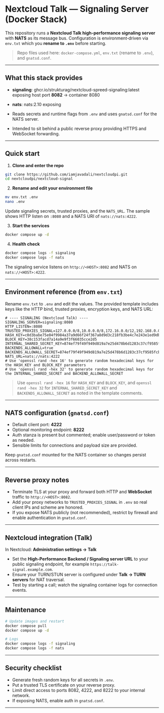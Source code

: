 # Nextcloud Talk — Signaling Server (Docker Stack)

This repository runs a **Nextcloud Talk high‑performance signaling server** with **NATS** as its message bus. Configuration is environment‑driven via `env.txt` which you **rename to `.env`** before starting.

> Repo files used here: `docker-compose.yml`, `env.txt` (rename to `.env`), and `gnatsd.conf`.

---

## What this stack provides

- **signaling**: ghcr.io/strukturag/nextcloud-spreed-signaling:latest exposing host port **8082** → container 8080
- **nats**: nats:2.10 exposing

- Reads secrets and runtime flags from `.env` and uses `gnatsd.conf` for the NATS server.
- Intended to sit behind a public reverse proxy providing HTTPS and WebSocket forwarding.

---

## Quick start

1) **Clone and enter the repo**
```bash
git clone https://github.com/iamjavadali/nextcloudpi.git
cd nextcloudpi/nextcloud-signal
```

2) **Rename and edit your environment file**
```bash
mv env.txt .env
nano .env
```
Update signaling secrets, trusted proxies, and the `NATS_URL`. The sample shows HTTP listen on `:8080` and a NATS URI of `nats://nats:4222`.

3) **Start the services**
```bash
docker compose up -d
```

4) **Health check**
```bash
docker compose logs -f signaling
docker compose logs -f nats
```

The signaling service listens on `http://<HOST>:8082` and NATS on `nats://<HOST>:4222`.

---

## Environment reference (from `env.txt`)

Rename `env.txt` to `.env` and edit the values. The provided template includes keys like the HTTP bind, trusted proxies, encryption keys, and NATS URL:

```dotenv
# ---- SIGNALING (Nextcloud Talk) ----
SIGNALING_SERVER=signaling:8080
HTTP_LISTEN=:8080
TRUSTED_PROXIES_SIGNAL=127.0.0.0/8,10.0.0.0/8,172.16.0.0/12,192.168.0.0/16
HASH_KEY=c0d3babe75e04f9984a37a9d66f24f367a8d9d3c218fb3be4c7e243e1ed9db42
BLOCK_KEY=38c153facd7a14a9e9f3f66035cce2d5
INTERNAL_SHARED_SECRET_KEY=874ef79f49f949d819a7e25d478b6d1283c37cf9585fcb0e3bb4740cfe77a84f
BACKENDS_ALLOWALL=true
BACKENDS_ALLOWALL_SECRET=874ef79f49f949d819a7e25d478b6d1283c37cf9585fcb0e3bb4740cfe77a84f
NATS_URL=nats://nats:4222
# Use 'openssl rand -hex 16' to generate random hexadecimal keys for the HASH_KEY and BLOCK_KEY parameters
# Use 'openssl rand -hex 32' to generate random hexadecimal keys for the INTERNAL_SHARED_SECRET and BACKEND_ALLOWALL_SECRET
```

> Use `openssl rand -hex 16` for `HASH_KEY` and `BLOCK_KEY`, and `openssl rand -hex 32` for `INTERNAL_SHARED_SECRET_KEY` and `BACKENDS_ALLOWALL_SECRET` as noted in the template comments.

---

## NATS configuration (`gnatsd.conf`)

- Default client port: **4222**
- Optional monitoring endpoint: **8222**
- Auth stanza is present but commented; enable user/password or token as needed.
- Sensible limits for connections and payload size are provided.

Keep `gnatsd.conf` mounted for the NATS container so changes persist across restarts.

---

## Reverse proxy notes

- Terminate TLS at your proxy and forward both HTTP and **WebSocket** traffic to `http://<HOST>:8082`.
- Add your proxy networks to `TRUSTED_PROXIES_SIGNAL` in `.env` so real client IPs and scheme are honored.
- If you expose NATS publicly (not recommended), restrict by firewall and enable authentication in `gnatsd.conf`.

---

## Nextcloud integration (Talk)

In Nextcloud: **Administration settings → Talk**

- Set the **High‑Performance Backend / Signaling server URL** to your public signaling endpoint, for example `https://talk-signal.example.com`.
- Ensure your TURN/STUN server is configured under **Talk → TURN servers** for NAT traversal.
- Test by starting a call; watch the signaling container logs for connection events.

---

## Maintenance

```bash
# Update images and restart
docker compose pull
docker compose up -d

# Logs
docker compose logs -f signaling
docker compose logs -f nats
```

---

## Security checklist

- Generate fresh random keys for all secrets in `.env`.
- Put a trusted TLS certificate on your reverse proxy.
- Limit direct access to ports 8082, 4222, and 8222 to your internal network.
- If exposing NATS, enable auth in `gnatsd.conf`.

---

